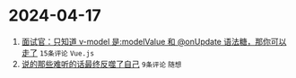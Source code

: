 # 2024-04-17

1. [面试官：只知道 v-model 是:modelValue 和 @onUpdate 语法糖，那你可以走了](https://www.v2ex.com/t/1033119) `15条评论` `Vue.js`
1. [说的那些难听的话最终反噬了自己](https://www.v2ex.com/t/1033117) `9条评论` `随想`
